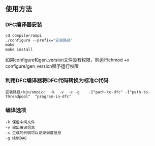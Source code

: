 
## 使用方法
### DFC编译器安装
```makefile
cd compiler/ompi
./configure --prefix="安装路径"
make
make install
```
如果configure和gen_version文件没有权限，则运行chmod +x configure/gen_version赋予运行权限

### 利用DFC编译器将DFC代码转换为标准C代码
```
安装路径/bin/ompicc  -k  -v  -s -g    -I"path-to-dfc" -I"path-to-threadpool"  "program-in-dfc"
```

### 编译选项
```
-k 保留中间文件
-v 输出编译信息
-s 生成的代码可以记录调度信息
-g 绘制DAG
```


